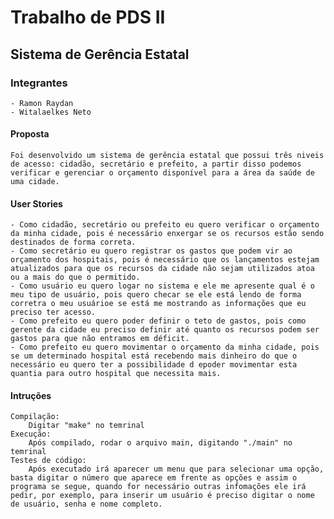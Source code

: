 # Trabalho de PDS II
## Sistema de Gerência Estatal

### Integrantes
    - Ramon Raydan
    - Witalaelkes Neto

#### Proposta

    Foi desenvolvido um sistema de gerência estatal que possui três niveis de acesso: cidadão, secretário e prefeito, a partir disso podemos verificar e gerenciar o orçamento disponível para a área da saúde de uma cidade.

#### User Stories
    - Como cidadão, secretário ou prefeito eu quero verificar o orçamento da minha cidade, pois é necessário enxergar se os recursos estão sendo destinados de forma correta.
    - Como secretário eu quero registrar os gastos que podem vir ao orçamento dos hospitais, pois é necessário que os lançamentos estejam atualizados para que os recursos da cidade não sejam utilizados atoa ou a mais do que o permitido.
    - Como usuário eu quero logar no sistema e ele me apresente qual é o meu tipo de usuário, pois quero checar se ele está lendo de forma corretra o meu usuárioe se está me mostrando as informações que eu preciso ter acesso.
    - Como prefeito eu quero poder definir o teto de gastos, pois como gerente da cidade eu preciso definir até quanto os recursos podem ser gastos para que não entramos em déficit.
    - Como prefeito eu quero movimentar o orçamento da minha cidade, pois se um determinado hospital está recebendo mais dinheiro do que o necessário eu quero ter a possibilidade d epoder movimentar esta quantia para outro hospital que necessita mais.

#### Intruções
    Compilação:
        Digitar "make" no temrinal
    Execução:
        Após compilado, rodar o arquivo main, digitando "./main" no temrinal
    Testes de código:
        Após executado irá aparecer um menu que para selecionar uma opção, basta digitar o número que aparece em frente as opções e assim o programa se segue, quando for necessário outras infomações ele irá pedir, por exemplo, para inserir um usuário é preciso digitar o nome de usuário, senha e nome completo.
